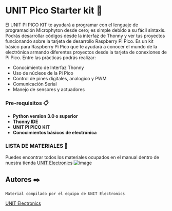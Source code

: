 # UNIT Pico Starter kit 🚀

El UNIT PI PICO KIT te ayudará a programar con el lenguaje de programación Microphyton desde  cero; es simple debido a su fácil sintaxis. Podrás desarrollar códigos desde la interfaz de Thonny y ver tus proyectos funcionando sobre la tarjeta de desarrollo Raspberry Pi Pico.
Es un kit básico para Raspberry Pi Pico que te ayudará a conocer el mundo de la electrónica armando diferentes proyectos desde la tarjeta de conexiones de Pi Pico. Entre las prácticas podrás realizar: 

* Conocimiento de Interfaz Thonny
* Uso de núcleos de la Pi Pico
* Control de pines digitales, analogico y PWM
* Comunicación Serial
* Manejo de sensores y actuadores

### Pre-requisitos 📋

* **Python version 3.0 o superior**
* **Thonny IDE**
* **UNIT PI PICO KIT**
* **Conocimientos básicos de electrónica**

### LISTA DE MATERIALES 🔧

Puedes encontrar todos los materiales ocupados en el manual dentro de nuestra tienda [UNIT Electronics](https://uelectronics.com/)  ![image](https://user-images.githubusercontent.com/105755201/201178191-f63b6224-bf40-4aee-9777-9edf003b62b3.png)

## Autores ✒️

```
Material compilado por el equipo de UNIT Electronics
```
[UNIT Electronics](https://uelectronics.com/)
